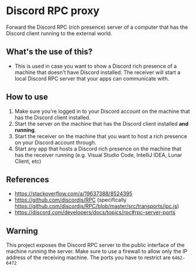 # Discord RPC proxy

Forward the Discord RPC (rich presence) server of a computer that has the Discord client running to the external world.

## What's the use of this?
- This is used in case you want to show a Discord rich presence of a machine that doesn't have Discord installed. The receiver will start a local Discord RPC server that your apps can communicate with.

## How to use
1. Make sure you're logged in to your Discord account on the machine that has the Discord client installed.
2. Start the server on the machine that has the Discord client installed **and running**.
3. Start the receiver on the machine that you want to host a rich presence on your Discord account through.
4. Start any app that hosts a Discord rich presence on the machine that has the receiver running (e.g. Visual Studio Code, IntelliJ IDEA, Lunar Client, etc)

## References
- https://stackoverflow.com/a/19637388/8524395
- https://github.com/discordjs/RPC (specifically https://github.com/discordjs/RPC/blob/master/src/transports/ipc.js)
- https://discord.com/developers/docs/topics/rpc#rpc-server-ports

## Warning
This project exposes the Discord RPC server to the public interface of the machine running the server. Make sure to use a firewall to allow only the IP address of the receiving machine. The ports you have to restrict are `6462-6472`
